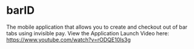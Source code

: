 # barID
The mobile application that allows you to create and checkout out of bar tabs using invisible pay.
View the Application Launch Video here: https://www.youtube.com/watch?v=rODQE10ls3g
